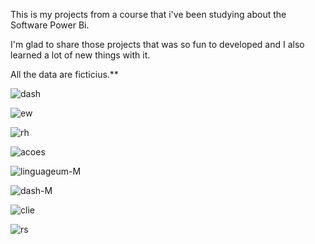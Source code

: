 This is my projects from a course that i've been studying about the Software Power Bi. 

I'm glad to share those projects that was so fun to developed and I also learned a lot of new things with it.

All the data are ficticius.**

![dash](https://github.com/user-attachments/assets/905391cf-54fb-49bb-9fe4-a7512f2bbc3e)

![ew](https://github.com/user-attachments/assets/e1be525c-1090-490f-92e2-463c41576529)

![rh](https://github.com/user-attachments/assets/1eed6f3e-fca0-4c73-b28d-5c12eb558571)

![acoes](https://github.com/user-attachments/assets/eeec4113-e095-43b5-b236-fda4af949854)

![linguageum-M](https://github.com/user-attachments/assets/194734f0-4878-4225-b109-0536c0dd5c16)

![dash-M](https://github.com/user-attachments/assets/754ccabf-d978-458c-9dfd-d9bc86525ab2)

![clie](https://github.com/user-attachments/assets/6f818bc4-4491-429e-872b-da712316ad2d)

![rs](https://github.com/user-attachments/assets/bae1fe89-ee23-4b1e-8740-0ec5ecc73d00)
